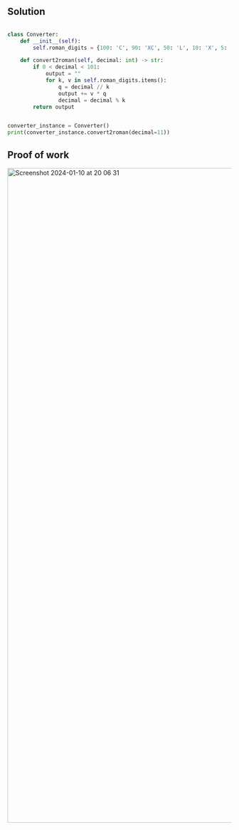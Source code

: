 ## Solution ##

```.py

class Converter:
    def __init__(self):
        self.roman_digits = {100: 'C', 90: 'XC', 50: 'L', 10: 'X', 5: 'V', 4: 'IV', 3: 'III', 2: 'II', 1: 'I'}

    def convert2roman(self, decimal: int) -> str:
        if 0 < decimal < 101:
            output = ""
            for k, v in self.roman_digits.items():
                q = decimal // k
                output += v * q
                decimal = decimal % k
        return output


converter_instance = Converter()
print(converter_instance.convert2roman(decimal=11))


```


## Proof of work ##

<img width="1470" alt="Screenshot 2024-01-10 at 20 06 31" src="https://github.com/yuxuantaoisak/unit_3/assets/144768397/94d4b19b-27e2-4ba8-99c7-59d37f79bfde">


